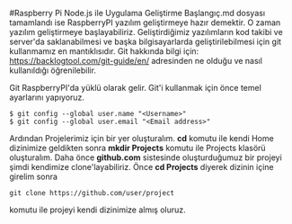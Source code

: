 #Raspberry Pi Node.js ile Uygulama Geliştirme
Başlangıç.md dosyası tamamlandı ise RaspberryPI yazılım geliştirmeye hazır demektir. O zaman yazılım geliştirmeye başlayabiliriz.
Geliştirdiğimiz yazılımların kod takibi ve server'da saklanabilmesi ve başka bilgisayarlarda geliştirilebilmesi için git kullanmamız en mantıklısıdır.
Git hakkında bilgi için: https://backlogtool.com/git-guide/en/ adresinden ne olduğu ve nasıl kullanıldığı öğrenilebilir.

Git RaspberryPI'da yüklü olarak gelir.
Git'i kullanmak için önce temel ayarlarını yapıyoruz.

```
$ git config --global user.name "<Username>"
$ git config --global user.email "<Email address>"
```
Ardından Projelerimiz için bir yer oluşturalım.
**cd** komutu ile kendi Home dizinimize geldikten sonra
**mkdir Projects** komutu ile Projects klasörü oluşturalım.
Daha önce **github.com** sistesinde oluşturduğumuz bir projeyi şimdi kendimize clone'layabiliriz.
Önce **cd Projects** diyerek dizinin içine girelim sonra
```
git clone https://github.com/user/project
```
komutu ile projeyi kendi dizinimize almış oluruz.
 
